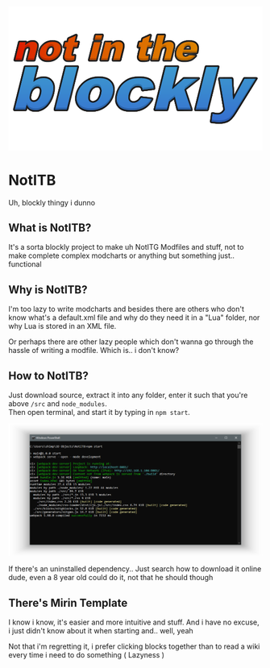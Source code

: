![NotInTheBlockly](./NotITB.png)

# NotITB
Uh, blockly thingy i dunno

## What is NotITB?

It's a sorta blockly project to make uh NotITG Modfiles and stuff, not to make complete complex modcharts or anything but something just.. functional

## Why is NotITB?

I'm too lazy to write modcharts and besides there are others who don't know what's a default.xml file and why do they need it in a "Lua" folder, nor why Lua is stored in an XML file.  
  
Or perhaps there are other lazy people which don't wanna go through the hassle of writing a modfile. Which is.. i don't know?

## How to NotITB?
Just download source, extract it into any folder, enter it such that you're above `/src` and  `node_modules`.  
Then open terminal, and start it by typing in `npm start`.  

  ![Command Prompt showind the command "npm start" being executed](./CommandPromptLol.png)
  
If there's an uninstalled dependency.. Just search how to download it online dude, even a 8 year old could do it, not that he should though

## There's Mirin Template

I know i know, it's easier and more intuitive and stuff. And i have no excuse, i just didn't know about it when starting and.. well, yeah  
  
Not that i'm regretting it, i prefer clicking blocks together than to read a wiki every time i need to do something ( Lazyness )
